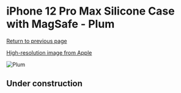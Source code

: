 # iPhone 12 Pro Max Silicone Case with MagSafe - Plum

[Return to previous page](/iphone_12)

[High-resolution image from Apple](https://store.storeimages.cdn-apple.com/8756/as-images.apple.com/is/MHLA3?wid=4500&hei=4500&fmt=png)

<div style="width: 512px"><img src="/almost_uncompressed/MHLA3.webp" alt="Plum"></div>

## Under construction
